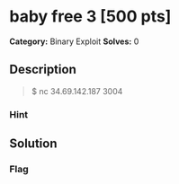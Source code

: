 # baby free 3 [500 pts]

**Category:** Binary Exploit
**Solves:** 0

## Description
>$ nc 34.69.142.187 3004

### Hint

## Solution

### Flag

